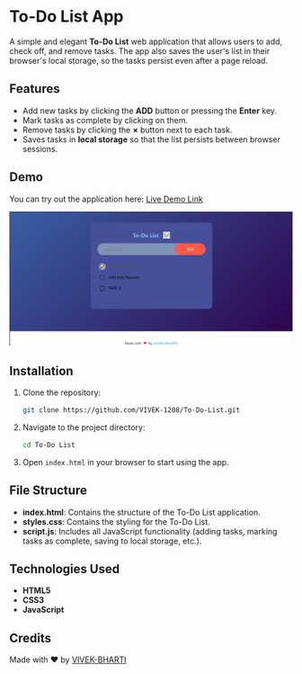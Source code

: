 # To-Do List App

A simple and elegant **To-Do List** web application that allows users to add, check off, and remove tasks. The app also saves the user's list in their browser's local storage, so the tasks persist even after a page reload.

## Features

- Add new tasks by clicking the **ADD** button or pressing the **Enter** key.
- Mark tasks as complete by clicking on them.
- Remove tasks by clicking the **×** button next to each task.
- Saves tasks in **local storage** so that the list persists between browser sessions.

## Demo

You can try out the application here: [Live Demo Link](https://vivek-1208.github.io/To-Do-List/)

![App Screenshot](IMAGES/Output.png)

## Installation

1. Clone the repository:

    ```bash
    git clone https://github.com/VIVEK-1208/To-Do-List.git
    ```

2. Navigate to the project directory:

    ```bash
    cd To-Do List
    ```

3. Open `index.html` in your browser to start using the app.

## File Structure

- **index.html**: Contains the structure of the To-Do List application.
- **styles.css**: Contains the styling for the To-Do List.
- **script.js**: Includes all JavaScript functionality (adding tasks, marking tasks as complete, saving to local storage, etc.).

## Technologies Used

- **HTML5**
- **CSS3**
- **JavaScript**

## Credits

Made with ❤️ by [VIVEK-BHARTI](https://github.com/YOUR-USERNAME)
